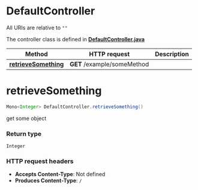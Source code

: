 # DefaultController

All URIs are relative to `""`

The controller class is defined in **[DefaultController.java](../../src/main/java/org/openapitools/controller/DefaultController.java)**

Method | HTTP request | Description
------------- | ------------- | -------------
[**retrieveSomething**](#retrieveSomething) | **GET** /example/someMethod | 

<a id="retrieveSomething"></a>
# **retrieveSomething**
```java
Mono<Integer> DefaultController.retrieveSomething()
```



get some object


### Return type
`Integer`


### HTTP request headers
 - **Accepts Content-Type**: Not defined
 - **Produces Content-Type**: `/`

